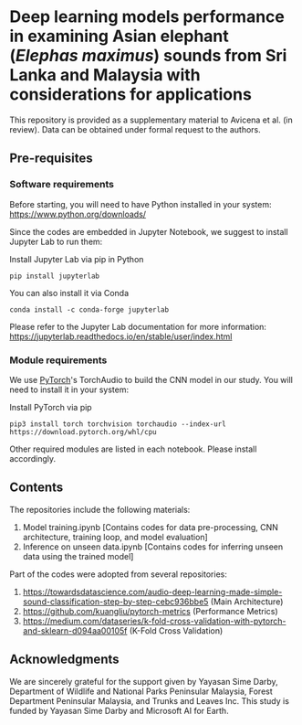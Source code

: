 # Deep learning models performance in examining Asian elephant (_Elephas maximus_) sounds from Sri Lanka and Malaysia with considerations for applications

This repository is provided as a supplementary material to Avicena et al. (in review). Data can be obtained under formal request to the authors. 

## Pre-requisites
### Software requirements
Before starting, you will need to have Python installed in your system:
https://www.python.org/downloads/

Since the codes are embedded in Jupyter Notebook, we suggest to install Jupyter Lab to run them:
<p>Install Jupyter Lab via pip in Python</p>
<pre><code>pip install jupyterlab</code></pre>

<p>You can also install it via Conda</p>
<pre><code>conda install -c conda-forge jupyterlab</code></pre>

Please refer to the Jupyter Lab documentation for more information:
https://jupyterlab.readthedocs.io/en/stable/user/index.html

### Module requirements
We use [PyTorch]([url](https://pytorch.org/))'s TorchAudio to build the CNN model in our study. You will need to install it in your system:
<p>Install PyTorch via pip</p>
<pre><code>pip3 install torch torchvision torchaudio --index-url https://download.pytorch.org/whl/cpu</code></pre>

Other required modules are listed in each notebook. Please install accordingly.

## Contents
The repositories include the following materials:
  1. Model training.ipynb [Contains codes for data pre-processing, CNN architecture, training loop, and model evaluation]
  2. Inference on unseen data.ipynb [Contains codes for inferring unseen data using the trained model]


Part of the codes were adopted from several repositories:
1. https://towardsdatascience.com/audio-deep-learning-made-simple-sound-classification-step-by-step-cebc936bbe5 (Main Architecture)
2. https://github.com/kuangliu/pytorch-metrics (Performance Metrics)
3. https://medium.com/dataseries/k-fold-cross-validation-with-pytorch-and-sklearn-d094aa00105f (K-Fold Cross Validation)

## Acknowledgments
We are sincerely grateful for the support given by Yayasan Sime Darby, Department of Wildlife and National Parks Peninsular Malaysia, Forest Department Peninsular Malaysia, and Trunks and Leaves Inc. This study is funded by Yayasan Sime Darby and Microsoft AI for Earth.
